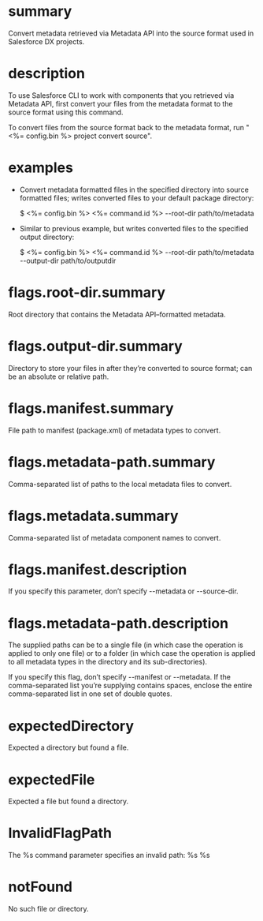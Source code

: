 # summary

Convert metadata retrieved via Metadata API into the source format used in Salesforce DX projects.

# description

To use Salesforce CLI to work with components that you retrieved via Metadata API, first convert your files from the metadata format to the source format using this command.

To convert files from the source format back to the metadata format, run "<%= config.bin %> project convert source".

# examples

- Convert metadata formatted files in the specified directory into source formatted files; writes converted files to your default package directory:

  $ <%= config.bin %> <%= command.id %> --root-dir path/to/metadata

- Similar to previous example, but writes converted files to the specified output directory:

  $ <%= config.bin %> <%= command.id %> --root-dir path/to/metadata --output-dir path/to/outputdir

# flags.root-dir.summary

Root directory that contains the Metadata API–formatted metadata.

# flags.output-dir.summary

Directory to store your files in after they’re converted to source format; can be an absolute or relative path.

# flags.manifest.summary

File path to manifest (package.xml) of metadata types to convert.

# flags.metadata-path.summary

Comma-separated list of paths to the local metadata files to convert.

# flags.metadata.summary

Comma-separated list of metadata component names to convert.

# flags.manifest.description

If you specify this parameter, don’t specify --metadata or --source-dir.

# flags.metadata-path.description

The supplied paths can be to a single file (in which case the operation is applied to only one file) or to a folder (in which case the operation is applied to all metadata types in the directory and its sub-directories).

If you specify this flag, don’t specify --manifest or --metadata. If the comma-separated list you’re supplying contains spaces, enclose the entire comma-separated list in one set of double quotes.

# expectedDirectory

Expected a directory but found a file.

# expectedFile

Expected a file but found a directory.

# InvalidFlagPath

The %s command parameter specifies an invalid path: %s
%s

# notFound

No such file or directory.
